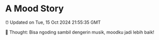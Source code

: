 # A Mood Story

⏰ Updated on Tue, 15 Oct 2024 21:55:35 GMT

💭 Thought: Bisa ngoding sambil dengerin musik, moodku jadi lebih baik!


